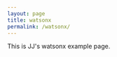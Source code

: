 ```yaml
---
layout: page
title: watsonx
permalink: /watsonx/
---
```


This is JJ's watsonx example page.

<script>
  window.watsonAssistantChatOptions = {
    integrationID: "be90fcd5-80ec-4e0d-b763-cae37ad865d7", // The ID of this integration.
    region: "us-south", // The region your integration is hosted in.
    serviceInstanceID: "75559e8c-2fb3-408e-aba2-63d99b78d887", // The ID of your service instance.
    onLoad: function(instance) { instance.render(); }
  };
  setTimeout(function(){
    const t=document.createElement('script');
    t.src="https://web-chat.global.assistant.watson.appdomain.cloud/versions/" + (window.watsonAssistantChatOptions.clientVersion || 'latest') + "/WatsonAssistantChatEntry.js";
    document.head.appendChild(t);
  });
</script>
